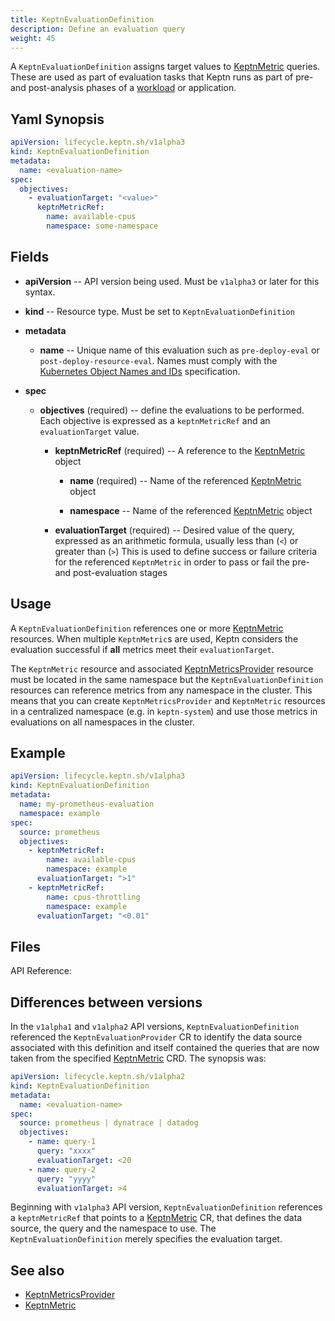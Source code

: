 ```yaml
---
title: KeptnEvaluationDefinition
description: Define an evaluation query
weight: 45
---
```


A `KeptnEvaluationDefinition` assigns target values
to [KeptnMetric](metric.md) queries.
These are used as part of evaluation tasks
that Keptn runs
as part of pre- and post-analysis phases of a [workload](https://kubernetes.io/docs/concepts/workloads/) or application.

## Yaml Synopsis

```yaml
apiVersion: lifecycle.keptn.sh/v1alpha3
kind: KeptnEvaluationDefinition
metadata:
  name: <evaluation-name>
spec:
  objectives:
    - evaluationTarget: "<value>"
      keptnMetricRef:
        name: available-cpus
        namespace: some-namespace
```

## Fields

* **apiVersion** -- API version being used.
  Must be `v1alpha3` or later for this syntax.
* **kind** -- Resource type.
   Must be set to `KeptnEvaluationDefinition`

* **metadata**
  * **name** -- Unique name of this evaluation
    such as `pre-deploy-eval` or `post-deploy-resource-eval`.
    Names must comply with the
    [Kubernetes Object Names and IDs](https://kubernetes.io/docs/concepts/overview/working-with-objects/names/#dns-subdomain-names)
    specification.

* **spec**

  * **objectives** (required) -- define the evaluations to be performed.
     Each objective is expressed as a `keptnMetricRef`
     and an `evaluationTarget` value.

    * **keptnMetricRef** (required) -- A reference to the
      [KeptnMetric](metric.md) object

      * **name** (required) -- Name of the referenced
        [KeptnMetric](metric.md) object

      * **namespace** -- Name of the referenced
        [KeptnMetric](metric.md) object

    * **evaluationTarget** (required) -- Desired value of the query,
       expressed as an arithmetic formula,
       usually less than (`<`) or greater than (`>`)
       This is used to define success or failure criteria
       for the referenced `KeptnMetric` in order to pass or fail
       the pre- and post-evaluation stages

## Usage

A `KeptnEvaluationDefinition` references one or more
[KeptnMetric](metric.md) resources.
When multiple `KeptnMetric`s are used,
Keptn considers the evaluation successful
if **all** metrics meet their `evaluationTarget`.

The `KeptnMetric` resource and associated
[KeptnMetricsProvider](metricsprovider.md)
resource must be located in the same namespace
but the `KeptnEvaluationDefinition` resources
can reference metrics from any namespace in the cluster.
This means that you can create `KeptnMetricsProvider`
and `KeptnMetric` resources
in a centralized namespace (e.g. in `keptn-system`)
and use those metrics in evaluations
on all namespaces in the cluster.

## Example

```yaml
apiVersion: lifecycle.keptn.sh/v1alpha3
kind: KeptnEvaluationDefinition
metadata:
  name: my-prometheus-evaluation
  namespace: example
spec:
  source: prometheus
  objectives:
    - keptnMetricRef:
        name: available-cpus
        namespace: example
      evaluationTarget: ">1"
    - keptnMetricRef:
        name: cpus-throttling
        namespace: example
      evaluationTarget: "<0.01"
```

## Files

API Reference:

## Differences between versions

In the `v1alpha1` and `v1alpha2` API versions,
`KeptnEvaluationDefinition` referenced the `KeptnEvaluationProvider` CR
to identify the data source associated with this definition
and itself contained the queries
that are now taken from the specified [KeptnMetric](metric.md) CRD.
The synopsis was:

```yaml
apiVersion: lifecycle.keptn.sh/v1alpha2
kind: KeptnEvaluationDefinition
metadata:
  name: <evaluation-name>
spec:
  source: prometheus | dynatrace | datadog
  objectives:
    - name: query-1
      query: "xxxx"
      evaluationTarget: <20
    - name: query-2
      query: "yyyy"
      evaluationTarget: >4
```

Beginning with `v1alpha3` API version,
`KeptnEvaluationDefinition` references a `keptnMetricRef`
that points to a [KeptnMetric](metric.md) CR,
that defines the data source, the query and the namespace to use.
The `KeptnEvaluationDefinition` merely specifies the evaluation target.

## See also

* [KeptnMetricsProvider](metricsprovider.md)
* [KeptnMetric](metric.md)
